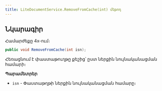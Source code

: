 ```yaml
---
title: LiteDocumentService.RemoveFromCache(int) մեթոդ  
---
```


## Նկարագիր

Համարժեքը 4x-ում։ []()

```c#
public void RemoveFromCache(int isn);
```

Հեռացնում է փաստաթուղթը քեշից՝ ըստ ներքին նույնականացման համարի։

**Պարամետրեր**

* `isn` - Փաստաթղթի ներքին նույնականացման համարը։
